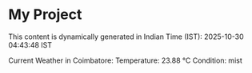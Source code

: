 # My Project

This content is dynamically generated in Indian Time (IST): 2025-10-30 04:43:48 IST


Current Weather in Coimbatore:
Temperature: 23.88 °C
Condition: mist
